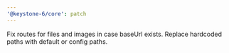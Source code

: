 ```yaml
---
'@keystone-6/core': patch
---
```


Fix routes for files and images in case baseUrl exists.
Replace hardcoded paths with default or config paths.
